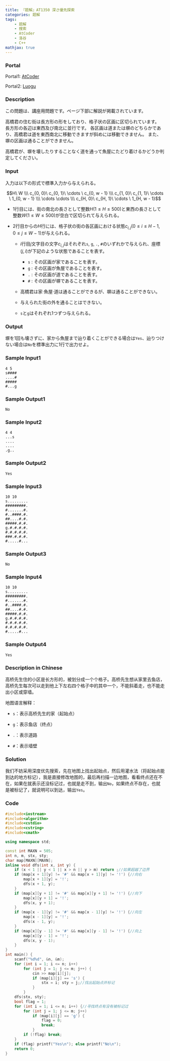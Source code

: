 ```yaml
---
title: 『题解』AT1350 深さ優先探索
categories: 题解
tags:
    - 题解
    - 搜索
    - AtCoder
    - 洛谷
    - C++
mathjax: true
---
```


### Portal

Portal1: [AtCoder](https://atc001.contest.atcoder.jp/tasks/dfs_a)

Portal2: [Luogu](https://www.luogu.com.cn/problem/AT1350)

<!-- more -->

### Description

この問題は、講座用問題です。ページ下部に解説が掲載されています。

高橋君の住む街は長方形の形をしており、格子状の区画に区切られています。 長方形の各辺は東西及び南北に並行です。 各区画は道または塀のどちらかであり、高橋君は道を東西南北に移動できますが斜めには移動できません。 また、塀の区画は通ることができません。

高橋君が、塀を壊したりすることなく道を通って魚屋にたどり着けるかどうか判定してください。

### Input

入力は以下の形式で標準入力から与えられる。

$$H\ W \\\ c_{0, 0}\ c_{0, 1}\ \cdots \ c_{0, w - 1} \\\ c_{1, 0}\ c_{1, 1}\ \cdots \ 1_{0, w - 1} \\\ \cdots \cdots \\\ c_{H, 0}\ c_{H, 1}\ \cdots \ 1_{H, w - 1}$$

- $1$行目には、街の南北の長さとして整数$H(1 \le H \le 500)$と東西の長さとして整数$W(1 \le W \le 500)$が空白で区切られて与えられる。

- $2$行目からの$H$行には、格子状の街の各区画における状態$c_{i, j} (0 \le i \le H - 1, 0 \le j \le W - 1)$が与えられる。

    - $i$行目$j$文字目の文字$c_{i, j}$はそれぞれ`s`, `g`, `.`, `#`のいずれかで与えられ、座標$(j, i)$が下記のような状態であることを表す。

        - `s` : その区画が家であることを表す。
        - `g` : その区画が魚屋であることを表す。
        - `.` : その区画が道であることを表す。
        - `#` : その区画が塀であることを表す。
    - 高橋君は家·魚屋·道は通ることができるが、塀は通ることができない。
    - 与えられた街の外を通ることはできない。
    - `s`と`g`はそれぞれ$1$つずつ与えられる。

### Output

塀を$1$回も壊さずに、家から魚屋まで辿り着くことができる場合は`Yes`、辿りつけない場合は`No`を標準出力に$1$行で出力せよ。

### Sample Input1

```
4 5
s####
....#
#####
#...g
```

### Sample Output1

```
No
```

### Sample Input2

```
4 4
...s
....
....
.g..
```

### Sample Output2

```
Yes
```

### Sample Input3

```
10 10
s.........
#########.
#.......#.
#..####.#.
##....#.#.
#####.#.#.
g.#.#.#.#.
#.#.#.#.#.
###.#.#.#.
#.....#...
```

### Sample Output3

```
No
```

### Sample Input4

```
10 10
s.........
#########.
#.......#.
#..####.#.
##....#.#.
#####.#.#.
g.#.#.#.#.
#.#.#.#.#.
#.#.#.#.#.
#.....#...
```

### Sample Output4

```
Yes
```

### Description in Chinese

高桥先生住的小区是长方形的，被划分成一个个格子。高桥先生想从家里去鱼店，高桥先生每次可以走到他上下左右四个格子中的其中一个，不能斜着走，也不能走出小区或穿墙。

地图语言解释：

- `s`：表示高桥先生的家（起始点）

- `g`：表示鱼店（终点）

- `.`：表示道路

- `#`：表示墙壁

### Solution

我们不妨采用深度优先搜索，先在地图上找出起始点，然后用灌水法（将起始点能到达的地方标记），我是直接修改地图的，最后再扫描一边地图，看看终点还在不在，如果在就表示还没标记过，也就是走不到，输出`No`，如果终点不存在，也就是被标记了，就说明可以到达，输出`Yes`。

### Code

```cpp
#include<iostream>
#include<algorithm>
#include<cstdio>
#include<cstring>
#include<cmath>

using namespace std;

const int MAXN = 505;
int n, m, stx, sty;
char map[MAXN][MAXN];
inline void dfs(int x, int y) {
    if (x < 1 || y < 1 || x > n || y > m) return ;//如果超越了边界
    if (map[x + 1][y] != '#' && map[x + 1][y] != '!') {//向右
        map[x + 1][y] = '!';
        dfs(x + 1, y);
    }
    if (map[x][y + 1] != '#' && map[x][y + 1] != '!') {//向下
        map[x][y + 1] = '!';
        dfs(x, y + 1);
    }
    if (map[x - 1][y] != '#' && map[x - 1][y] != '!') {//向左
        map[x - 1][y] = '!';
        dfs(x - 1, y);
    }
    if (map[x][y - 1] != '#' && map[x][y - 1] != '!') {//向上
        map[x][y - 1] = '!';
        dfs(x, y - 1);
    }
}
int main() {
    scanf("%d%d", &n, &m);
    for (int i = 1; i <= n; i++)
        for (int j = 1; j <= m; j++) {
            cin >> map[i][j];
            if (map[i][j] == 's') {
                stx = i; sty = j;//找出起始点并标记
            }
        }
    dfs(stx, sty);
    bool flag = 1;
    for (int i = 1; i <= n; i++) {//寻找终点有没有被标记过
        for (int j = 1; j <= m; j++)
            if (map[i][j] == 'g') {
                flag = 0;
                break;
            }
        if (!flag) break;
    }
    if (flag) printf("Yes\n"); else printf("No\n"); 
    return 0;
}
```